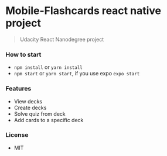 # Mobile-Flashcards react native project
> Udacity React Nanodegree project

### How to start

- `npm install` or `yarn install`
- `npm start` or `yarn start`, if you use expo `expo start`

### Features

- View decks
- Create decks
- Solve quiz from deck
- Add cards to a specific deck

### License

- MIT
